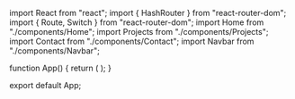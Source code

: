 import React from "react";
import { HashRouter } from "react-router-dom";
import { Route, Switch } from "react-router-dom";
import Home from "./components/Home";
import Projects from "./components/Projects";
import Contact from "./components/Contact";
import Navbar from "./components/Navbar";

function App() {
  return (
    <HashRouter>
      <Navbar />
      <Switch>
        <Route path="/" exact component={Home} />
        <Route path="/projects" component={Projects} />
        <Route path="/contact" component={Contact} />
      </Switch>
    </HashRouter>
  );
}

export default App;
